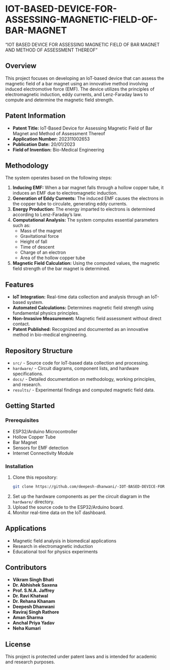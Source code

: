 # IOT-BASED-DEVICE-FOR-ASSESSING-MAGNETIC-FIELD-OF-BAR-MAGNET

“IOT BASED DEVICE FOR ASSESSING MAGNETIC FIELD OF BAR MAGNET AND METHOD OF ASSESSMENT THEREOF”


## Overview
This project focuses on developing an IoT-based device that can assess the magnetic field of a bar magnet using an innovative method involving induced electromotive force (EMF). The device utilizes the principles of electromagnetic induction, eddy currents, and Lenz-Faraday laws to compute and determine the magnetic field strength.

## Patent Information
- **Patent Title:** IoT-Based Device for Assessing Magnetic Field of Bar Magnet and Method of Assessment Thereof
- **Application Number:** 202311002653
- **Publication Date:** 20/01/2023
- **Field of Invention:** Bio-Medical Engineering

## Methodology
The system operates based on the following steps:

1. **Inducing EMF:** When a bar magnet falls through a hollow copper tube, it induces an EMF due to electromagnetic induction.
2. **Generation of Eddy Currents:** The induced EMF causes the electrons in the copper tube to circulate, generating eddy currents.
3. **Energy Production:** The energy imparted to electrons is determined according to Lenz-Faraday’s law.
4. **Computational Analysis:** The system computes essential parameters such as:
   - Mass of the magnet
   - Gravitational force
   - Height of fall
   - Time of descent
   - Charge of an electron
   - Area of the hollow copper tube
5. **Magnetic Field Calculation:** Using the computed values, the magnetic field strength of the bar magnet is determined.

## Features
- **IoT Integration:** Real-time data collection and analysis through an IoT-based system.
- **Automated Calculations:** Determines magnetic field strength using fundamental physics principles.
- **Non-Invasive Measurement:** Magnetic field assessment without direct contact.
- **Patent Published:** Recognized and documented as an innovative method in bio-medical engineering.

## Repository Structure
- `src/` - Source code for IoT-based data collection and processing.
- `hardware/` - Circuit diagrams, component lists, and hardware specifications.
- `docs/` - Detailed documentation on methodology, working principles, and research.
- `results/` - Experimental findings and computed magnetic field data.

## Getting Started
### Prerequisites
- ESP32/Arduino Microcontroller
- Hollow Copper Tube
- Bar Magnet
- Sensors for EMF detection
- Internet Connectivity Module

### Installation
1. Clone this repository:
   ```sh
   git clone https://github.com/deepesh-dhanwani/-IOT-BASED-DEVICE-FOR-ASSESSING-MAGNETIC-FIELD-OF-BAR-MAGNET-.git
   ```
2. Set up the hardware components as per the circuit diagram in the `hardware/` directory.
3. Upload the source code to the ESP32/Arduino board.
4. Monitor real-time data on the IoT dashboard.

## Applications
- Magnetic field analysis in biomedical applications
- Research in electromagnetic induction
- Educational tool for physics experiments

## Contributors
- **Vikram Singh Bhati**
- **Dr. Abhishek Saxena**
- **Prof. S.N.A. Jaffrey**
- **Dr. Ravi Khatwal**
- **Dr. Rehana Khanam**
- **Deepesh Dhanwani**
- **Raviraj Singh Rathore**
- **Aman Sharma**
- **Anchal Priya Yadav**
- **Neha Kumari**

## License
This project is protected under patent laws and is intended for academic and research purposes.



